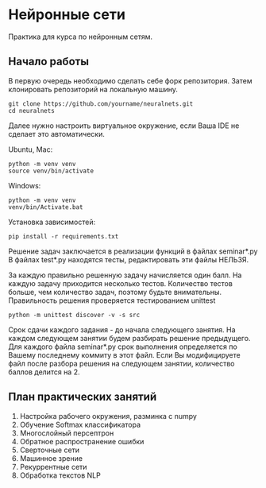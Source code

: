 # Нейронные сети
Практика для курса по нейронным сетям.  

## Начало работы
В первую очередь необходимо сделать себе форк репозитория. Затем клонировать репозиторий на локальную машину. 

```shell
git clone https://github.com/yourname/neuralnets.git
cd neuralnets
```

Далее нужно настроить виртуальное окружение, если Ваша IDE не сделает это автоматически.   

Ubuntu, Mac:
```shell
python -m venv venv
source venv/bin/activate
```

Windows:
```commandline
python -m venv venv
venv/bin/Activate.bat
```

Установка зависимостей:
```shell
pip install -r requirements.txt
```

Решение задач заключается в реализации функций в файлах seminar*.py  
В файлах test*.py находятся тесты, редактировать эти файлы НЕЛЬЗЯ. 

За каждую правильно решенную задачу начисляется один балл. 
На каждую задачу приходится несколько тестов. 
Количество тестов больше, чем количество задач, поэтому будьте внимательны. 
Правильность решения проверяется тестированием unittest

```shell
python -m unittest discover -v -s src
```

Срок сдачи каждого задания - до начала следующего занятия.
На каждом следующем занятии будем разбирать решение предыдущего. 
Для каждого файла seminar*.py срок выполнения определяется по Вашему последнему коммиту в этот файл. 
Если Вы модифицируете файл после разбора решения на следующем занятии, количество баллов делится на 2. 


## План практических занятий

1. Настройка рабочего окружения, разминка с numpy
2. Обучение Softmax классификатора
3. Многослойный персептрон
4. Обратное распространение ошибки
5. Сверточные сети
6. Машинное зрение
7. Рекуррентные сети
8. Обработка текстов NLP

